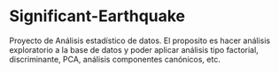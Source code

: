 # Significant-Earthquake
Proyecto de Análisis estadístico de datos. El proposito es hacer análisis exploratorio a la base de datos y poder aplicar análisis tipo factorial, discriminante, PCA, análisis componentes canónicos, etc. 
